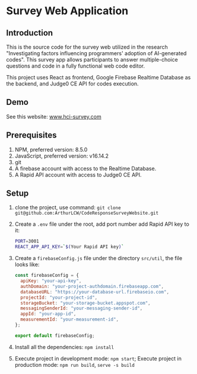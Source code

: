 # Survey Web Application

## Introduction

This is the source code for the survey web utilized in the research "Investigating factors influencing programmers' adoption of AI-generated codes". This survey app allows participants to answer multiple-choice questions and code in a fully functional web code editor. 



This project uses React as frontend, Google Firebase Realtime Database as the backend, and Judge0 CE API for codes execution. 

## Demo

See this website: www.hci-survey.com

##  Prerequisites 

1. NPM, preferred version: 8.5.0
2. JavaScript, preferred version: v16.14.2
3. git
4. A firebase account with access to the Realtime Database. 
5. A Rapid API account with access to Judge0 CE API.

## Setup

1. clone the project, use command: `git clone git@github.com:ArthurLCW/CodeResponseSurveyWebsite.git`

2. Create a `.env` file under the root, add port number add Rapid API key to it: 

   ```bash
   PORT=3001
   REACT_APP_API_KEY=`$(Your Rapid API key)`
   ```

3. Create a `firebaseConfig.js` file under the directory `src/util`, the file looks like: 

   ```javascript
   const firebaseConfig = {
     apiKey: "your-api-key",
     authDomain: "your-project-authdomain.firebaseapp.com",
     databaseURL: "https://your-database-url.firebaseio.com",
     projectId: "your-project-id",
     storageBucket: "your-storage-bucket.appspot.com",
     messagingSenderId: "your-messaging-sender-id",
     appId: "your-app-id",
     measurementId: "your-measurement-id",
   };
   
   export default firebaseConfig;
   ```

4. Install all the dependencies: `npm install`

5. Execute project in development mode: `npm start`; Execute project in production mode: `npm run build`, `serve -s build`

